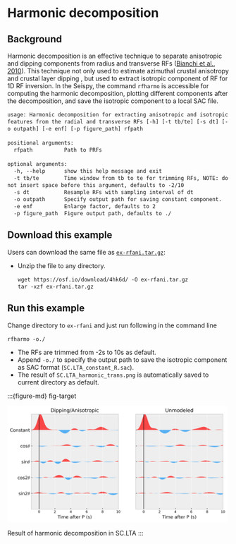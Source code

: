 # Harmonic decomposition

## Background
Harmonic decomposition is an effective technique to separate anisotropic and dipping components from radius and transverse RFs ([Bianchi et al., 2010](https://doi.org/10.1029/2009JB007061])). This technique not only used to estimate azimuthal crustal anisotropy and crustal layer dipping , but used to extract isotropic component of RF for 1D RF inversion. In the Seispy, the command `rfharmo` is accessible for computing the harmonic decomposition, plotting different components after the decomposition, and save the isotropic component to a local SAC file.

```Code
usage: Harmonic decomposition for extracting anisotropic and isotropic features from the radial and transverse RFs [-h] [-t tb/te] [-s dt] [-o outpath] [-e enf] [-p figure_path] rfpath

positional arguments:
  rfpath          Path to PRFs

optional arguments:
  -h, --help      show this help message and exit
  -t tb/te        Time window from tb to te for trimming RFs, NOTE: do not insert space before this argument, defaults to -2/10
  -s dt           Resample RFs with sampling interval of dt
  -o outpath      Specify output path for saving constant component.
  -e enf          Enlarge factor, defaults to 2
  -p figure_path  Figure output path, defaults to ./
```

## Download this example
Users can download the same file as [`ex-rfani.tar.gz`](https://osf.io/download/4hk6d/):

- Unzip the file to any directory.

    ```shell
    wget https://osf.io/download/4hk6d/ -O ex-rfani.tar.gz
    tar -xzf ex-rfani.tar.gz
    ```

## Run this example

Change directory to `ex-rfani` and just run following in the command line

```
rfharmo -o./
```

- The RFs are trimmed from -2s to 10s as default.
- Append `-o./` to specify the output path to save the isotropic component as SAC format (`SC.LTA_constant_R.sac`).
- The result of `SC.LTA_harmonic_trans.png` is automatically saved to current directory as default.


:::{figure-md} fig-target 

<img src="../_static/SC.LTA_harmonic_trans.png" width="500px">

Result of harmonic decomposition in SC.LTA
:::